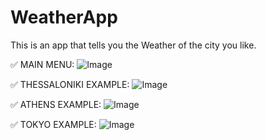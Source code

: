 # WeatherApp
 This is an app that tells you the Weather of the city you like.

 ✅ MAIN MENU:
 ![Image](https://github.com/user-attachments/assets/b610f315-26af-4995-a2af-caae6da15c33)

 ✅ THESSALONIKI EXAMPLE:
 ![Image](https://github.com/user-attachments/assets/c7bafb75-0b44-4e38-8cc4-09b4ffa64264)

 ✅ ATHENS EXAMPLE:
 ![Image](https://github.com/user-attachments/assets/3409dc76-1a76-4c50-83f8-840ea6b45e4a)

 ✅ TOKYO EXAMPLE:
 ![Image](https://github.com/user-attachments/assets/0fad1616-ce7e-4812-8109-89e0d2c1b6d9)
